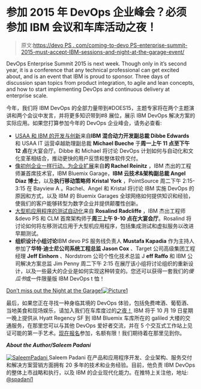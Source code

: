 # 参加 2015 年 DevOps 企业峰会？必须参加 IBM 会议和车库活动之夜！

> 原文:[https://devo PS . com/coming-to-devo PS-enterprise-summit-2015-must-accept-IBM-sessions-and-night-at-the-garage-event/](https://devops.com/coming-to-devops-enterprise-summit-2015-must-attend-ibm-sessions-and-night-at-the-garage-event/)

DevOps Enterprise Summit 2015 is next week. Though only in it’s second year, it is a conference that any technical professional can get excited about, and is an event that IBM is proud to sponsor. Three days of discussion span topics from product integration, to agile and lean concepts, and how to start implementing DevOps and continuous delivery at enterprise scale.

今年，我们将 IBM DevOps 的全部力量带到#DOES15，主题专家将在两个主题演讲和两个会议中发言，并将更多知识带到#8 展位，展示 IBM DevOps 解决方案的实际应用。如果您打算参加今年的 DevOps 企业峰会，请务必查看:

*   [USAA 和 IBM 的开发与创新](http://devopsenterprise.io/sessions/devops-and-innovation-at-usaa-and-ibm/)来自**IBM 混合动力开发副总裁 Dibbe Edwards** 和 USAA IT 运营卓越助理副总裁 **Michael Bueche** 于**周一上午 11 点至下午 12 点**在大宴会厅。Dibbe 和 Michael 将讨论 DevOps 计划如何与自动化和文化变革相结合，推动更快的用户反馈和整体软件交付。
*   [像初创企业一样行动，为企业扩展](http://devopsenterprise.io/sessions/act-like-a-start-up-scale-for-the-enterprise/)来自**的 Rachel Reinitz** ，IBM 杰出的工程师兼首席技术官，IBM Bluemix Garage，**IBM 云技术&架构副总裁 Angel Diaz 博士**，以及**执行移动策略师 Kristal York** ，PointSource 周二下午 2:15-3:15 在 Bayview A 。Rachel、Angel 和 Kristal 将讨论 IBM 实施 DevOps 的原因和方式，以及 IBM 的 Bluemix Garages 全球网络如何提供知识和经验，使我们的客户能够转型为数字企业并提供颠覆性创新。
*   [大型机应用程序的测试自动化](http://devopsenterprise.io/sessions/test-automation-for-mainframe-applications/)来自 **Rosalind Radcliffe** ，IBM 杰出工程师&devo PS 和 CLM 首席架构师于**周三上午 9-10 点在大宴会厅**。Rosalind 将讨论如何将左移测试应用于大型机应用程序，包括集成测试和虚拟服务以改进早期测试。
*   **组织设计小组讨论**IBM devo PS 服务线负责人 **Mustafa Kapadia** 作为主持人参加了**华特·迪士尼公司系统工程总监 Jason Cox** 、Target 公司高级集团工程经理 **Jeff Einhorn** 、Nordstrom 公司个性化技术总监 J **eff Raffo** 和 IBM 公司解决方案总监 Jim Penny 周二下午 2:15 在展厅该小组将讨论组织的重新设计，以及一些最大的企业是如何实现这种转变的。您还可以获得一套我们的*傻瓜书*或一件限量版 IBM DevOps t 恤！

[Don’t miss out the Night at the Garage!](https://www-950.ibm.com/events/wwe/grp/grp004.nsf/v17_agenda?openform&seminar=QAFR7UES&locale=en_US)[![Picture1](../Images/3f4be2021c90edbedcd898b59a785207.png)](https://devops.com/wp-content/uploads/2015/10/Picture1.jpg)

最后，如果您正在寻找一种身临其境的 DevOps 体验，包括免费啤酒、葡萄酒、当地美食和现场娱乐，请加入我们在车库度过的[之夜！](https://www-950.ibm.com/events/wwe/grp/grp004.nsf/v17_agenda?openform&seminar=QAFR7UES&locale=en_US) IBM 将于 10 月 19 日星期一晚上提供从 Hyatt Regency SF 到 IBM Bluemix 车库所在的 galiled 大楼的交通服务，在那里您可以与其他 DevOps 爱好者交流，并在 5 个交互式工作站上见证可能的第一手艺术。[现在报名](https://www-950.ibm.com/events/wwe/grp/grp004.nsf/v17_agenda?openform&seminar=QAFR7UES&locale=en_US)参加，名额有限！我们期待着在那里见到你。

***About the Author/Saleem Padani***

[![SaleemPadani](../Images/ebf86edd63ca483a762118282363e314.png) ](https://devops.com/wp-content/uploads/2015/10/SaleemPadani.jpg) Saleem Padani 在产品和应用程序开发、企业架构、服务交付和解决方案营销方面拥有 20 多年的技术和业务经验。目前，他负责 IBM DevOps 的整体上市战略和执行，以及 IBM 的企业现代化能力。在推特上关注他，地址: [@spadani1](https://twitter.com/spadani1)